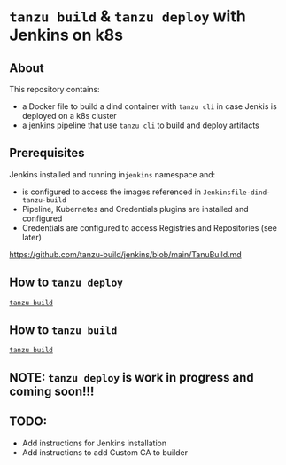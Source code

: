 # `tanzu build` & `tanzu deploy` with Jenkins on k8s 

## About

This repository contains:
- a Docker file to build a dind container with `tanzu cli` in case Jenkis is deployed on a k8s cluster
- a jenkins pipeline that use `tanzu cli` to build and deploy artifacts

## Prerequisites
Jenkins installed and running in`jenkins` namespace and:
- is configured to access the images referenced in `Jenkinsfile-dind-tanzu-build`
- Pipeline, Kubernetes and Credentials plugins are installed and configured
- Credentials are configured to access Registries and Repositories (see later) 

https://github.com/tanzu-build/jenkins/blob/main/TanuBuild.md

## How to `tanzu deploy`
[`tanzu build`](https://github.com/tanzu-build/jenkins/blob/main/TanzuDeploy.md)

## How to `tanzu build`
[`tanzu build`](https://github.com/tanzu-build/jenkins/blob/main/TanzuBuild.md)

## NOTE: `tanzu deploy` is work in progress and coming soon!!!
## TODO:
- Add instructions for Jenkins installation
- Add instructions to add Custom CA to builder

